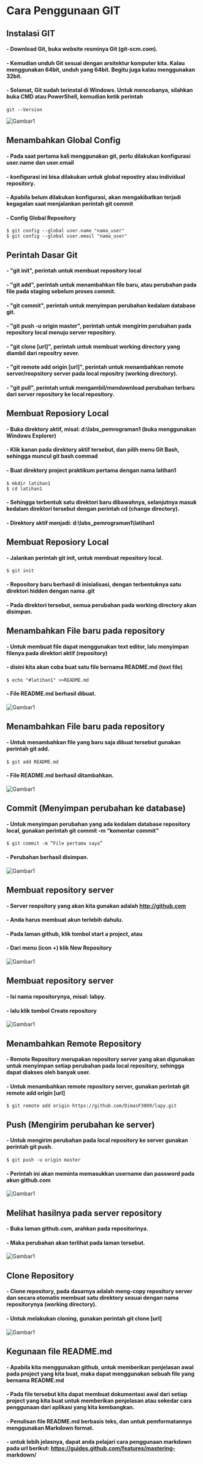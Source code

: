 # Cara Penggunaan GIT
## Instalasi GIT
#### - Download Git, buka website resminya Git (git-scm.com).
#### - Kemudian unduh Git sesuai dengan arsitektur komputer kita. Kalau menggunakan 64bit, unduh yang 64bit. Begitu juga kalau menggunakan 32bit.
#### - Selamat, Git sudah terinstal di Windows. Untuk mencobanya, silahkan buka CMD atau PowerShell, kemudian ketik perintah 
```
git --Version
```
![Gambar1](gambar/pic1.png)

## Menambahkan Global Config
#### - Pada saat pertama kali menggunakan git, perlu dilakukan konfigurasi user.name dan user.email
#### - konfigurasi ini bisa dilakukan untuk global repostiry atau individual repository.
#### - Apabila belum dilakukan konfigurasi, akan mengakibatkan terjadi kegagalan saat menjalankan perintah git commit
#### - Config Global Repository
```
$ git config --global user.name "nama_user"
$ git config --global user.email "nama_user"
```

## Perintah Dasar Git
#### - "git init", perintah untuk membuat repository local
#### - "git add", perintah untuk menambahkan file baru, atau perubahan pada file pada staging sebelum proses commit.
#### - "git commit", perintah untuk menyimpan perubahan kedalam database git.
#### - "git push -u origin master", perintah untuk mengirim perubahan pada repository local menuju server repository.
#### - "git clone [url]", perintah untuk membuat working directory yang diambil dari repositry sever.
#### - "git remote add origin [url]", perintah untuk menambahkan remote server/reopsitory server pada local repositry (working directory).
#### - "git pull", perintah untuk mengambil/mendownload perubahan terbaru dari server repository ke local repository.

## Membuat Reposiory Local
#### - Buka direktory aktif, misal: d:\labs_pemrograman1 (buka menggunakan Windows Explorer)
#### - Klik kanan pada direktory aktif tersebut, dan pilih menu Git Bash, sehingga muncul git bash commad
#### - Buat direktory project praktikum pertama dengan nama latihan1
```
$ mkdir latihan1
$ cd latihan1
```
#### - Sehingga terbentuk satu direktori baru dibawahnya, selanjutnya masuk kedalam direktori tersebut dengan perintah cd (change directory).
#### - Direktory aktif menjadi: d:\labs_pemrograman1\latihan1

## Membuat Reposiory Local
#### - Jalankan perintah git init, untuk membuat repository local.
```
$ git init
```
#### - Repository baru berhasil di inisialisasi, dengan terbentuknya satu direktori hidden dengan nama .git
#### - Pada direktori tersebut, semua perubahan pada working directory akan disimpan.

## Menambahkan File baru pada repository
#### - Untuk membuat file dapat menggunakan text editor, lalu menyimpan filenya pada direktori aktif (repository)
#### - disini kita akan coba buat satu file bernama README.md (text file)
```
$ echo "#latihan1" >>README.md
```
#### - File README.md berhasil dibuat.
![Gambar1](gambar/pict1.png)

## Menambahkan File baru pada repository
#### - Untuk menambahkan file yang baru saja dibuat tersebut gunakan perintah git add.
```
$ git add README.md
```
#### - File README.md berhasil ditambahkan.
![Gambar1](gambar/pict2.png)

## Commit (Menyimpan perubahan ke database)
#### - Untuk menyimpan perubahan yang ada kedalam database repository local, gunakan perintah git commit -m “komentar commit”
```
$ git commit -m “File pertama saya”
```
#### - Perubahan berhasil disimpan.
![Gambar1](gambar/pict3.png)

## Membuat repository server
#### - Server reopsitory yang akan kita gunakan adalah http://github.com
#### - Anda harus membuat akun terlebih dahulu.
#### - Pada laman github, klik tombol start a project, atau
#### - Dari menu (icon +) klik New Repository
![Gambar1](gambar/pict4.png)

## Membuat repository server
#### - Isi nama repositorynya, misal: labpy.
#### - lalu klik tombol Create repository
![Gambar1](gambar/pict5.png)

## Menambahkan Remote Repository
#### - Remote Repository merupakan repository server yang akan digunakan untuk menyimpan setiap perubahan pada local repository, sehingga dapat diakses oleh banyak user.
#### - Untuk menambahkan remote repository server, gunakan perintah git remote add origin [url]
```
$ git remote add origin https://github.com/DimasF3009/lapy.git
```

## Push (Mengirim perubahan ke server)
#### - Untuk mengirim perubahan pada local repository ke server gunakan perintah git push.
```
$ git push -u origin master
```
#### - Perintah ini akan meminta memasukkan username dan password pada akun github.com
![Gambar1](gambar/pict6.png)

## Melihat hasilnya pada server repository
#### - Buka laman github.com, arahkan pada repositorinya.
#### - Maka perubahan akan terlihat pada laman tersebut.
![Gambar1](gambar/pict7.png)

## Clone Repository
#### - Clone repository, pada dasarnya adalah meng-copy repository server dan secara otomatis membuat satu direktory sesuai dengan nama repositorynya (working directory).
#### - Untuk melakukan cloning, gunakan perintah git clone [url]
![Gambar1](gambar/pict8.png)

## Kegunaan file README.md
#### - Apabila kita menggunakan github, untuk memberikan penjelasan awal pada project yang kita buat, maka dapat menggunakan sebuah file yang bernama README.md
#### - Pada file tersebut kita dapat membuat dokumentasi awal dari setiap project yang kita buat untuk memberikan penjelasan atau sekedar cara penggunaan dari aplikasi yang kita kembangkan.
#### - Penulisan file README.md berbasis teks, dan untuk pemformatannya menggunakan Markdown format.
#### - untuk lebih jelasnya, dapat anda pelajari cara penggunaan markdown pada url berikut: https://guides.github.com/features/mastering- markdown/
